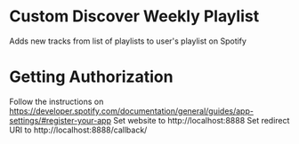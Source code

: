 # Custom Discover Weekly Playlist
Adds new tracks from list of playlists to user's playlist on Spotify

# Getting Authorization
Follow the instructions on https://developer.spotify.com/documentation/general/guides/app-settings/#register-your-app 
Set website to http://localhost:8888
Set redirect URI to http://localhost:8888/callback/
